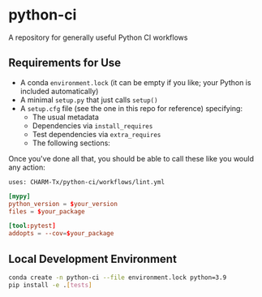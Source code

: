 # python-ci
A repository for generally useful Python CI workflows

## Requirements for Use

- A conda `environment.lock` (it can be empty if you like; your Python is included automatically)
- A minimal `setup.py` that just calls `setup()`
- A `setup.cfg` file (see the one in this repo for reference) specifying:
    - The usual metadata
    - Dependencies via `install_requires`
    - Test dependencies via `extra_requires`
    - The following sections:

Once you've done all that, you should be able to call these like you would any action:

`uses: CHARM-Tx/python-ci/workflows/lint.yml`

```conf
[mypy]
python_version = $your_version
files = $your_package

[tool:pytest]
addopts = --cov=$your_package
```

## Local Development Environment

```bash
conda create -n python-ci --file environment.lock python=3.9
pip install -e .[tests]
```